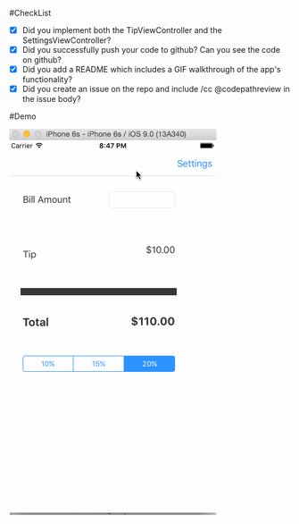 #CheckList

  - [x] Did you implement both the TipViewController and the SettingsViewController?
  - [x] Did you successfully push your code to github? Can you see the code on github?
  - [x] Did you add a README which includes a GIF walkthrough of the app's functionality?
  - [x] Did you create an issue on the repo and include /cc @codepathreview in the issue body?

#Demo

![](./tips.gif)
